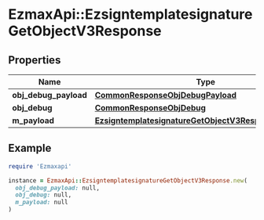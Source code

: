 # EzmaxApi::EzsigntemplatesignatureGetObjectV3Response

## Properties

| Name | Type | Description | Notes |
| ---- | ---- | ----------- | ----- |
| **obj_debug_payload** | [**CommonResponseObjDebugPayload**](CommonResponseObjDebugPayload.md) |  |  |
| **obj_debug** | [**CommonResponseObjDebug**](CommonResponseObjDebug.md) |  | [optional] |
| **m_payload** | [**EzsigntemplatesignatureGetObjectV3ResponseMPayload**](EzsigntemplatesignatureGetObjectV3ResponseMPayload.md) |  |  |

## Example

```ruby
require 'Ezmaxapi'

instance = EzmaxApi::EzsigntemplatesignatureGetObjectV3Response.new(
  obj_debug_payload: null,
  obj_debug: null,
  m_payload: null
)
```

